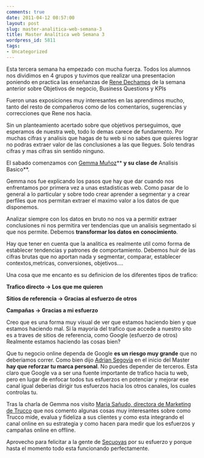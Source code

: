 ```yaml
---
comments: true
date: 2011-04-12 08:57:00
layout: post
slug: master-analitica-web-semana-3
title: Master Analítica web Semana 3
wordpress_id: 5811
tags:
- Uncategorized
---
```



    


Esta tercera semana ha empezado con mucha fuerza.  Todos los alumnos nos dividimos en 4 grupos y tuvimos que realizar una presentacion poniendo en practica las enseñanzas de [Rene Dechamps](http://www.linkedin.com/in/renedechampsotamendi) de la semana anterior sobre Objetivos de negocio, Business Questions y KPIs







Fueron unas exposiciones muy interesantes en las aprendimos mucho, tanto del resto de compañeros como de los comentarios, sugerencias y correcciones que Rene nos hacia.







Sin un planteamiento acertado sobre que objetivos perseguimos, que esperamos de nuestra web, todo lo demas carece de fundamento.  Por muchas cifras y analisis que hagas de tu web si no sabes que quieres lograr no podras extraer valor de las conclusiones a las que llegues.  Solo tendras cifras y mas cifras sin sentido ninguno.







El sabado comenzamos con [Gemma Muñoz](http://www.sorprendida.es/)** **y su clase de** Analisis Basico**.







Gemma nos fue explicando los pasos que hay que dar cuando nos enfrentamos por primera vez a unas estadisticas web.  Como pasar de lo general a lo particular y sobre todo crear aprender a segmentar y a crear perfiles que nos permitan extraer el maximo valor a los datos de que disponemos.







Analizar siempre con los datos en bruto no nos va a permitir extraer conclusiones ni nos permitira ver tendencias que un analisis segmentado si que nos permite.  Debemos **transformar los datos en conocimiento**.







Hay que tener en cuenta que la analitica es realmente util como forma de establecer tendencias y patrones de comportamiento.  Debemos huir de las cifras brutas que no aportan nada y segmentar, comparar, establecer contextos,metricas, conversiones, objetivos....







Una cosa que me encanto es su definicion de los diferentes tipos de trafico:







**Trafico directo -> Los que me quieren**




**Sitios de referencia -> Gracias al esfuerzo de otros**




**Campañas -> Gracias a mi esfuerzo**







Creo que es una forma muy visual de ver que estamos haciendo bien y que estamos haciendo mal.  Si la mayoria del trafico que accede a nuestro sito es a traves de sitios de referencia, como Google (esfuerzo de otros) Realmente estamos haciendo las cosas bien?







Que tu negocio online dependa de Google **es un riesgo muy grande** que no deberiamos correr.  Como bien dijo [Adrian Segovia](http://blogs.elpais.com/estrategia-digital/) en el inicio del Master **hay que reforzar tu marca personal**.  No puedes depender de terceros.  Esta claro que Google va a ser una fuente importante de trafico hacia tu web, pero en lugar de enfocar todos tus esfuerzos en potenciar y mejorar ese canal igual deberias dirigir tus esfuerzos hacia los otros canales, los cuales controlas tu.







Tras la charla de Gemma nos visito [Maria Sañudo, directora de Marketing de Trucco](http://www.trucco.es/) que nos comento algunas cosas muy interesantes sobre como Trucco mide, evalua y fideliza a sus clientes y como esta integrando el canal online en su estrategia y como hacen para medir que los esfuerzos y campañas online en offline.







Aprovecho para felicitar a la gente de [Secuoyas](http://www.secuoyas.com/) por su esfuerzo y porque hasta el momento todo esta funcionando perfectamente.



  
